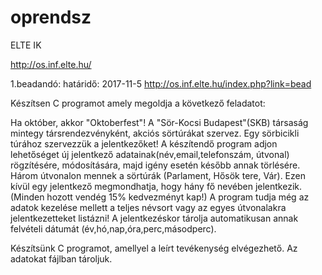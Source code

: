 # oprendsz
ELTE IK 

http://os.inf.elte.hu/

1.beadandó:  határidő:  2017-11-5
http://os.inf.elte.hu/index.php?link=bead

Készítsen C programot amely megoldja a következő feladatot:

Ha október, akkor "Oktoberfest"! A "Sör-Kocsi Budapest"(SKB) társaság mintegy társrendezvényként, akciós sörtúrákat szervez. Egy sörbicikli túrához szervezzük a jelentkezőket! A készítendő program adjon lehetőséget új jelentkező adatainak(név,email,telefonszám, útvonal) rögzítésére, módosítására, majd igény esetén később annak törlésére. Három útvonalon mennek a sörtúrák (Parlament, Hősök tere, Vár). Ezen kívül egy jelentkező megmondhatja, hogy hány fő nevében jelentkezik. (Minden hozott vendég 15% kedvezményt kap!) 
A program tudja még az adatok kezelése mellett a teljes névsort vagy az egyes útvonalakra jelentkezetteket listázni! A jelentkezéskor tárolja automatikusan annak felvételi dátumát (év,hó,nap,óra,perc,másodperc).

Készítsünk C programot, amellyel a leírt tevékenység elvégezhető. Az adatokat fájlban tároljuk.

